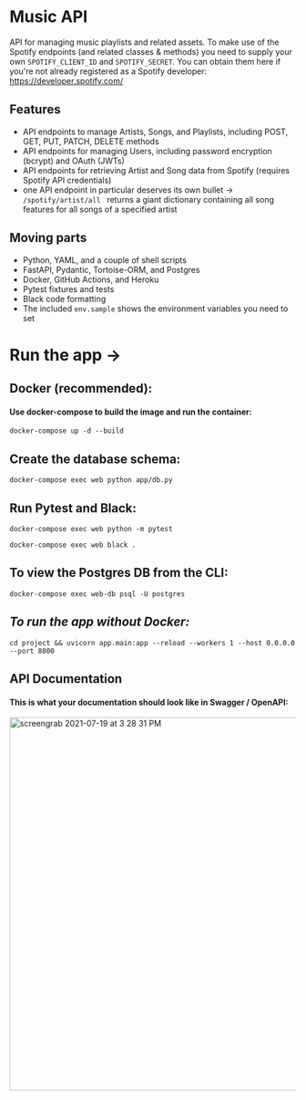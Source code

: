 # Music API

API for managing music playlists and related assets. 
To make use of the Spotify endpoints (and related classes & methods) you need to supply your own `SPOTIFY_CLIENT_ID` and `SPOTIFY_SECRET`. 
You can obtain them here if you're not already registered as a Spotify developer:  https://developer.spotify.com/

## Features 

- API endpoints to manage Artists, Songs, and Playlists, including POST, GET, PUT, PATCH, DELETE methods
- API endpoints for managing Users, including password encryption (bcrypt) and OAuth (JWTs)
- API endpoints for retrieving Artist and Song data from Spotify (requires Spotify API credentials)
- one API endpoint in particular deserves its own bullet -> `/spotify/artist/all ` returns a giant dictionary containing all song features for all songs of a specified artist

## Moving parts

- Python, YAML, and a couple of shell scripts
- FastAPI, Pydantic, Tortoise-ORM, and Postgres
- Docker, GitHub Actions, and Heroku
- Pytest fixtures and tests
- Black code formatting
- The included `env.sample` shows the environment variables you need to set  

# Run the app ->

## Docker (recommended):
#### Use docker-compose to build the image and run the container:
```
docker-compose up -d --build
```

## Create the database schema:
```
docker-compose exec web python app/db.py
```
    
## Run Pytest and Black: 
```
docker-compose exec web python -m pytest
```

```
docker-compose exec web black .
```

## To view the Postgres DB from the CLI:
```
docker-compose exec web-db psql -U postgres
```

## _To run the app without Docker:_

```
cd project && uvicorn app.main:app --reload --workers 1 --host 0.0.0.0 --port 8000
```
## API Documentation

#### This is what your documentation should look like in Swagger / OpenAPI:

<img width="654" alt="screengrab 2021-07-19 at 3 28 31 PM" src="https://user-images.githubusercontent.com/30704684/126216181-cd06758f-6aba-438c-827b-fbb2adf2b2fc.png">
